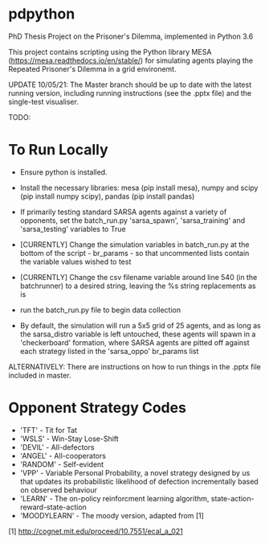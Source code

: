 # pdpython
PhD Thesis Project on the Prisoner's Dilemma, implemented in Python 3.6

This project contains scripting using the Python library MESA (https://mesa.readthedocs.io/en/stable/) for simulating agents playing the Repeated Prisoner's Dilemma in a grid environemt.

UPDATE 10/05/21: The Master branch should be up to date with the latest running version, including running instructions (see the .pptx file)  and the single-test visualiser.

TODO: 

# To Run Locally

- Ensure python is installed.
- Install the necessary libraries: mesa (pip install mesa), numpy and scipy (pip install numpy scipy), pandas (pip install pandas)
- If primarily testing standard SARSA agents against a variety of opponents, set the batch_run.py 'sarsa_spawn', 'sarsa_training' and 'sarsa_testing' variables to True 
- [CURRENTLY] Change the simulation variables in batch_run.py at the bottom of the script - br_params - so that uncommented lists contain the variable values wished to test
- [CURRENTLY] Change the csv filename variable around line 540 (in the batchrunner) to a desired string, leaving the %s string replacements as is
- run the batch_run.py file to begin data collection

- By default, the simulation will run a 5x5 grid of 25 agents, and as long as the sarsa_distro variable is left untouched, these agents will spawn in a 'checkerboard' formation, where SARSA agents are pitted off against each strategy listed in the 'sarsa_oppo' br_params list

ALTERNATIVELY: There are instructions on how to run things in the .pptx file included in master.

# Opponent Strategy Codes

- 'TFT' - Tit for Tat
- 'WSLS' - Win-Stay Lose-Shift
- 'DEVIL' - All-defectors
- 'ANGEL' - All-cooperators
- 'RANDOM' - Self-evident
- 'VPP' - Variable Personal Probability, a novel strategy designed by us that updates its probabilistic likelihood of defection incrementally based on observed behaviour
- 'LEARN' - The on-policy reinforcment learning algorithm, state-action-reward-state-action
- 'MOODYLEARN' - The moody version, adapted from [1]


[1] http://cognet.mit.edu/proceed/10.7551/ecal_a_021
